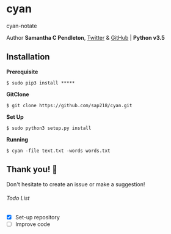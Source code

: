 # cyan

cyan-notate

Author __Samantha C Pendleton__, [Twitter](https://twitter.com/sap218) & [GitHub](https://github.com/sap218) | **Python v3.5**

## Installation

**Prerequisite**

`$ sudo pip3 install *****`

**GitClone**

`$ git clone https://github.com/sap218/cyan.git`

**Set Up**

`$ sudo python3 setup.py install`

**Running**

`$ cyan -file text.txt -words words.txt`

## Thank you! :abcd:

Don't hesitate to create an issue or make a suggestion!

###### Todo List
- [x] Set-up repository
- [ ] Improve code
